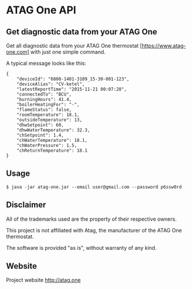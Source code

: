 # ATAG One API
## Get diagnostic data from your ATAG One

Get all diagnostic data from your ATAG One thermostat [https://www.atag-one.com] with just one simple command.

A typical message looks like this:

    {
        "deviceId": "6808-1401-3109_15-30-001-123",
        "deviceAlias": "CV-ketel",
        "latestReportTime": "2015-11-21 00:07:28",
        "connectedTo": "BCU",
        "burningHours": 41.4,
        "boilerHeatingFor": "-",
        "flameStatus": false,
        "roomTemperature": 18.1,
        "outsideTemperature": 13,
        "dhwSetpoint": 60,
        "dhwWaterTemperature": 32.3,
        "chSetpoint": 1.4,
        "chWaterTemperature": 18.1,
        "chWaterPressure": 1.5,
        "chReturnTemperature": 18.1
    }

## Usage

    $ java -jar atag-one.jar --email user@gmail.com --password p6ssw0rd

## Disclaimer

All of the trademarks used are the property of their respective owners. 

This project is not affiliated with Atag, the manufacturer of the ATAG One thermostat.
 
The software is provided "as is", without warranty of any kind.

## Website

Project website http://atag.one 

